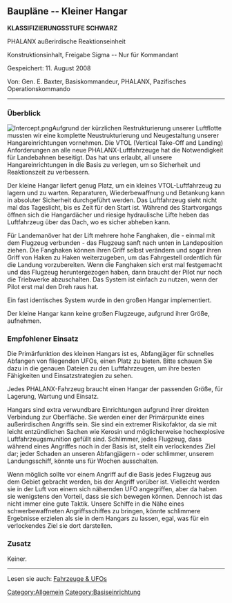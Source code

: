 ## Baupläne -- Kleiner Hangar

**KLASSIFIZIERUNGSSTUFE SCHWARZ**

PHALANX außerirdische Reaktionseinheit

Konstruktionsinhalt, Freigabe Sigma -- Nur für Kommandant

Gespeichert: 11. August 2008

Von: Gen. E. Baxter, Basiskommandeur, PHALANX, Pazifisches
Operationskommando

------------------------------------------------------------------------

### Überblick

![](Intercept.png "Intercept.png")Aufgrund der kürzlichen
Restrukturierung unserer Luftflotte mussten wir eine komplette
Neustrukturierung und Neugestaltung unserer Hangareinrichtungen
vornehmen. Die VTOL (Vertical Take-Off and Landing) Anforderungen an
alle neue PHALANX-Luftfahrzeuge hat die Notwendigkeit für Landebahnen
beseitigt. Das hat uns erlaubt, all unsere Hangareinrichtungen in die
Basis zu verlegen, um so Sicherheit und Reaktionszeit zu verbessern.

Der kleine Hangar liefert genug Platz, um ein kleines VTOL-Luftfahrzeug
zu lagern und zu warten. Reparaturen, Wiederbewaffnung und Betankung
kann in absoluter Sicherheit durchgeführt werden. Das Luftfahrzeug sieht
nicht mal das Tageslicht, bis es Zeit für den Start ist. Während des
Startvorgangs öffnen sich die Hangardächer und riesige hydraulische
Lifte heben das Luftfahrzeug über das Dach, wo es sicher abheben kann.

Für Landemanöver hat der Lift mehrere hohe Fanghaken, die - einmal mit
dem Flugzeug verbunden - das Flugzeug sanft nach unten in Landeposition
ziehen. Die Fanghaken können ihren Griff selbst verändern und sogar
ihren Griff von Haken zu Haken weiterzugeben, um das Fahrgestell
ordentlich für die Landung vorzubereiten. Wenn die Fanghaken sich erst
mal festgemacht und das Flugzeug heruntergezogen haben, dann braucht der
Pilot nur noch die Triebwerke abzuschalten. Das System ist einfach zu
nutzen, wenn der Pilot erst mal den Dreh raus hat.

Ein fast identisches System wurde in den großen Hangar implementiert.

Der kleine Hangar kann keine großen Flugzeuge, aufgrund ihrer Größe,
aufnehmen.

### Empfohlener Einsatz

Die Primärfunktion des kleinen Hangars ist es, Abfangjäger für schnelles
Abfangen von fliegenden UFOs, einen Platz zu bieten. Bitte schauen Sie
dazu in die genauen Dateien zu den Luftfahrzeugen, um ihre besten
Fähigkeiten und Einsatzstrategien zu sehen.

Jedes PHALANX-Fahrzeug braucht einen Hangar der passenden Größe, für
Lagerung, Wartung und Einsatz.

Hangars sind extra verwundbare Einrichtungen aufgrund ihrer direkten
Verbindung zur Oberfläche. Sie werden einer der Primärpunkte eines
außerirdischen Angriffs sein. Sie sind ein extremer Risikofaktor, da sie
mit leicht entzündlichen Sachen wie Kerosin und möglicherweise
hochexplosive Luftfahrzeugsmunition gefüllt sind. Schlimmer, jedes
Flugzeug, dass während eines Angriffes noch in der Basis ist, stellt ein
verlockendes Ziel dar; jeder Schaden an unseren Abfangjägern - oder
schlimmer, unserem Landungsschiff, könnte uns für Wochen ausschalten.

Wenn möglich sollte vor einem Angriff auf die Basis jedes Flugzeug aus
dem Gebiet gebracht werden, bis der Angriff vorüber ist. Vielleicht
werden sie in der Luft von einem sich nähernden UFO angegriffen, aber da
haben sie wenigstens den Vorteil, dass sie sich bewegen können. Dennoch
ist das nicht immer eine gute Taktik. Unsere Schiffe in die Nähe eines
schwerbewaffneten Angriffsschiffes zu bringen, könnte schlimmere
Ergebnisse erzielen als sie in dem Hangars zu lassen, egal, was für ein
verlockendes Ziel sie dort darstellen.

### Zusatz

Keiner.

------------------------------------------------------------------------

Lesen sie auch: [Fahrzeuge & UFOs](Fahrzeuge_&_UFOs "wikilink")

[Category:Allgemein](Category:Allgemein "wikilink")
[Category:Basiseinrichtung](Category:Basiseinrichtung "wikilink")